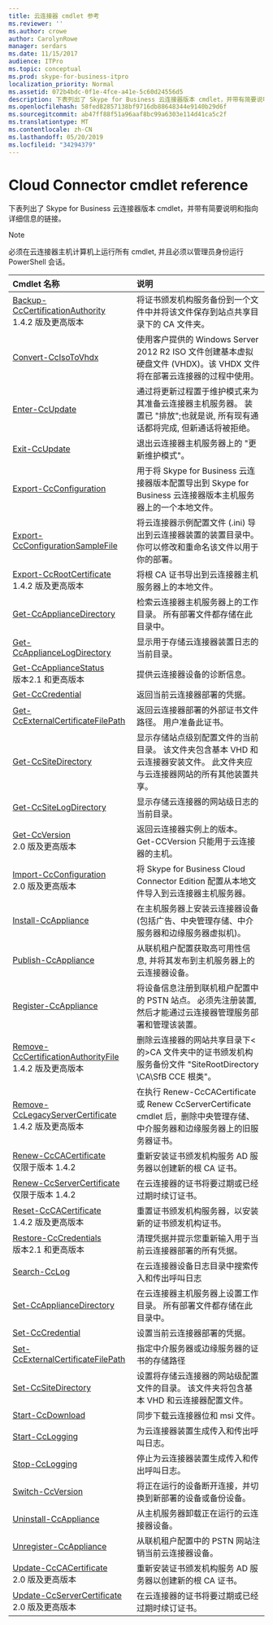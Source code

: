 ```yaml
---
title: 云连接器 cmdlet 参考
ms.reviewer: ''
ms.author: crowe
author: CarolynRowe
manager: serdars
ms.date: 11/15/2017
audience: ITPro
ms.topic: conceptual
ms.prod: skype-for-business-itpro
localization_priority: Normal
ms.assetid: 072b4bdc-0f1e-4fce-a41e-5c60d24556d5
description: 下表列出了 Skype for Business 云连接器版本 cmdlet，并带有简要说明和指向详细信息的链接。
ms.openlocfilehash: 58fed82857138bf9716db88648344e9140b29d6f
ms.sourcegitcommit: ab47ff88f51a96aaf8bc99a6303e114d41ca5c2f
ms.translationtype: MT
ms.contentlocale: zh-CN
ms.lasthandoff: 05/20/2019
ms.locfileid: "34294379"
---
```

# <a name="cloud-connector-cmdlet-reference"></a>Cloud Connector cmdlet reference
 
下表列出了 Skype for Business 云连接器版本 cmdlet，并带有简要说明和指向详细信息的链接。
  
> [!NOTE]
> 必须在云连接器主机计算机上运行所有 cmdlet, 并且必须以管理员身份运行 PowerShell 会话。 
  
|**Cmdlet 名称**|**说明**|
|:-----|:-----|
|[Backup-CcCertificationAuthority](backup-cccertificationauthority.md) <br/> 1.4.2 版及更高版本  <br/> |将证书颁发机构服务备份到一个文件中并将该文件保存到站点共享目录下的 CA 文件夹。     <br/> |
|[Convert-CcIsoToVhdx](convert-ccisotovhdx.md) <br/> |使用客户提供的 Windows Server 2012 R2 ISO 文件创建基本虚拟硬盘文件 (VHDX)。该 VHDX 文件将在部署云连接器的过程中使用。  <br/> |
|[Enter-CcUpdate](enter-ccupdate.md) <br/> |通过将更新过程置于维护模式来为其准备云连接器主机服务器。 装置已 "排放";也就是说, 所有现有通话都将完成, 但新通话将被拒绝。  <br/> |
|[Exit-CcUpdate](exit-ccupdate.md) <br/> |退出云连接器主机服务器上的 "更新维护模式"。  <br/> |
|[Export-CcConfiguration](export-ccconfiguration.md) <br/> | 用于将 Skype for Business 云连接器版本配置导出到 Skype for Business 云连接器版本主机服务器上的一个本地文件。 <br/> |
|[Export-CcConfigurationSampleFile](export-ccconfigurationsamplefile.md) <br/> |将云连接器示例配置文件 (.ini) 导出到云连接器装置的装置目录中。 你可以修改和重命名该文件以用于你的部署。  <br/> |
|[Export-CcRootCertificate](export-ccrootcertificate.md) <br/> 1.4.2 版及更高版本   <br/> |将根 CA 证书导出到云连接器主机服务器上的本地文件。  <br/> |
|[Get-CcApplianceDirectory](get-ccappliancedirectory.md) <br/> |检索云连接器主机服务器上的工作目录。 所有部署文件都存储在此目录中。  <br/> |
|[Get-CcApplianceLogDirectory](get-ccappliancelogdirectory.md) <br/> |显示用于存储云连接器装置日志的当前目录。  <br/> |
|[Get-CcApplianceStatus](get-ccappliancestatus.md) <br/> 版本2.1 和更高版本  <br/> |提供云连接器设备的诊断信息。  <br/> |
|[Get-CcCredential](get-cccredential.md) <br/> |返回当前云连接器部署的凭据。  <br/> |
|[Get-CcExternalCertificateFilePath](get-ccexternalcertificatefilepath.md) <br/> |返回云连接器部署的外部证书文件路径。 用户准备此证书。  <br/> |
|[Get-CcSiteDirectory](get-ccsitedirectory.md) <br/> |显示存储站点级别配置文件的当前目录。 该文件夹包含基本 VHD 和云连接器安装文件。 此文件夹应与云连接器网站的所有其他装置共享。  <br/> |
|[Get-CcSiteLogDirectory](get-ccsitelogdirectory.md) <br/> |显示存储云连接器的网站级日志的当前目录。  <br/> |
|[Get-CcVersion](get-ccversion.md) <br/> 2.0 版及更高版本  <br/> |返回云连接器实例上的版本。Get-CCVersion 只能用于云连接器的主机。  <br/> |
|[Import-CcConfiguration](import-ccconfiguration.md) <br/> 2.0 版及更高版本  <br/> |将 Skype for Business Cloud Connector Edition 配置从本地文件导入到云连接器主机服务器。  <br/> |
|[Install-CcAppliance](install-ccappliance.md) <br/> |在主机服务器上安装云连接器设备 (包括广告、中央管理存储、中介服务器和边缘服务器虚拟机)。  <br/> |
|[Publish-CcAppliance](publish-ccappliance.md) <br/> | 从联机租户配置获取高可用性信息, 并将其发布到主机服务器上的云连接器设备。 <br/> |
|[Register-CcAppliance](register-ccappliance.md) <br/> | 将设备信息注册到联机租户配置中的 PSTN 站点。 必须先注册装置, 然后才能通过云连接器管理服务部署和管理该装置。 <br/> |
|[Remove-CcCertificationAuthorityFile](remove-cccertificationauthorityfile.md) <br/> 1.4.2 版及更高版本  <br/> |删除云连接器的网站共享目录下\<的\>CA 文件夹中的证书颁发机构服务备份文件 "SiteRootDirectory \CA\SfB CCE 根类"。  <br/> |
|[Remove-CcLegacyServerCertificate](remove-cclegacyservercertificate.md) <br/> 1.4.2 版及更高版本  <br/> |在执行 Renew-CcCACertificate 或 Renew CcServerCertificate cmdlet 后，删除中央管理存储、中介服务器和边缘服务器上的旧服务器证书。  <br/> |
|[Renew-CcCACertificate](renew-cccacertificate.md) <br/> 仅限于版本 1.4.2  <br/> |重新安装证书颁发机构服务 AD 服务器以创建新的根 CA 证书。  <br/> |
|[Renew-CcServerCertificate](renew-ccservercertificate.md) <br/> 仅限于版本 1.4.2  <br/> |在云连接器的证书将要过期或已经过期时续订证书。  <br/> |
|[Reset-CcCACertificate](reset-cccacertificate.md) <br/> 1.4.2 版及更高版本  <br/> |重置证书颁发机构服务器，以安装新的证书颁发机构证书。  <br/> |
|[Restore-CcCredentials](restore-cccredentials.md) <br/> 版本2.1 和更高版本  <br/> |清理凭据并提示您重新输入用于当前云连接器部署的所有凭据。  <br/> |
|[Search-CcLog](search-cclog.md) <br/> |在云连接器设备日志目录中搜索传入和传出呼叫日志  <br/> |
|[Set-CcApplianceDirectory](set-ccappliancedirectory.md) <br/> |在云连接器主机服务器上设置工作目录。 所有部署文件都存储在此目录中。  <br/> |
|[Set-CcCredential](set-cccredential.md) <br/> |设置当前云连接器部署的凭据。  <br/> |
|[Set-CcExternalCertificateFilePath](set-ccexternalcertificatefilepath.md) <br/> |指定中介服务器或边缘服务器的证书的存储路径  <br/> |
|[Set-CcSiteDirectory](set-ccsitedirectory.md) <br/> |设置将存储云连接器的网站级配置文件的目录。 该文件夹将包含基本 VHD 和云连接器配置文件。  <br/> |
|[Start-CcDownload](start-ccdownload.md) <br/> |同步下载云连接器位和 msi 文件。  <br/> |
|[Start-CcLogging](start-cclogging.md) <br/> |为云连接器装置生成传入和传出呼叫日志。  <br/> |
|[Stop-CcLogging](stop-cclogging.md) <br/> |停止为云连接器装置生成传入和传出呼叫日志。  <br/> |
|[Switch-CcVersion](switch-ccversion.md) <br/> |将正在运行的设备断开连接，并切换到新部署的设备或备份设备。  <br/> |
|[Uninstall-CcAppliance](uninstall-ccappliance.md) <br/> |从主机服务器卸载正在运行的云连接器设备。  <br/> |
|[Unregister-CcAppliance](unregister-ccappliance.md) <br/> |从联机租户配置中的 PSTN 网站注销当前云连接器设备。  <br/> |
|[Update-CcCACertificate](update-cccacertificate.md) <br/> 2.0 版及更高版本  <br/> |重新安装证书颁发机构服务 AD 服务器以创建新的根 CA 证书。  <br/> |
|[Update-CcServerCertificate](update-ccservercertificate.md) <br/> 2.0 版及更高版本  <br/> |在云连接器的证书将要过期或已经过期时续订证书。  <br/> |
   

